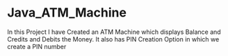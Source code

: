 # Java_ATM_Machine
In this Project I have Created an ATM Machine which displays Balance and Credits and Debits the Money.
It also has PIN Creation Option in which we create a PIN number
